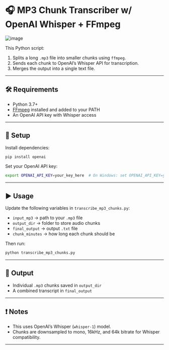 # 🎧 MP3 Chunk Transcriber w/ OpenAI Whisper + FFmpeg

![image](https://github.com/user-attachments/assets/1b33a173-27ae-498d-9910-9a70ce3e143a)


This Python script:
1. Splits a long `.mp3` file into smaller chunks using `ffmpeg`.
2. Sends each chunk to OpenAI’s Whisper API for transcription.
3. Merges the output into a single text file.

---

## 🛠️ Requirements

- Python 3.7+
- [FFmpeg](https://ffmpeg.org/) installed and added to your PATH
- An OpenAI API key with Whisper access

---

## 🔧 Setup

Install dependencies:
```bash
pip install openai
```

Set your OpenAI API key:
```bash
export OPENAI_API_KEY=your_key_here  # On Windows: set OPENAI_API_KEY=your_key_here
```

---

## ▶️ Usage

Update the following variables in `transcribe_mp3_chunks.py`:
- `input_mp3` → path to your `.mp3` file
- `output_dir` → folder to store audio chunks
- `final_output` → output `.txt` file
- `chunk_minutes` → how long each chunk should be

Then run:
```bash
python transcribe_mp3_chunks.py
```

---

## 📂 Output

- Individual `.mp3` chunks saved in `output_dir`
- A combined transcript in `final_output`

---

## ❗ Notes

- This uses OpenAI’s Whisper (`whisper-1`) model.
- Chunks are downsampled to mono, 16kHz, and 64k bitrate for Whisper compatibility.

---
